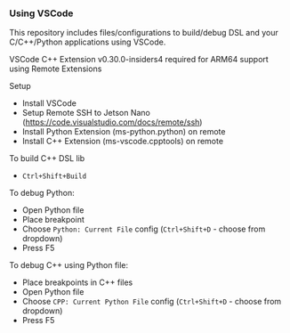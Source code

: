 ### Using VSCode
This repository includes files/configurations to build/debug DSL and your C/C++/Python applications using VSCode.

VSCode C++ Extension v0.30.0-insiders4 required for ARM64 support using Remote Extensions

Setup
- Install VSCode
- Setup Remote SSH to Jetson Nano (https://code.visualstudio.com/docs/remote/ssh)
- Install Python Extension (ms-python.python) on remote
- Install C++ Extension (ms-vscode.cpptools) on remote

To build C++ DSL lib
- `Ctrl+Shift+Build` 

To debug Python:
- Open Python file
- Place breakpoint
- Choose `Python: Current File` config (`Ctrl+Shift+D` - choose from dropdown)
- Press F5

To debug C++ using Python file:
- Place breakpoints in C++ files
- Open Python file
- Choose `CPP: Current Python File` config (`Ctrl+Shift+D` - choose from dropdown)
- Press F5
